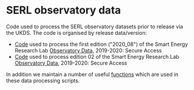 # SERL observatory data

Code used to process the SERL observatory datasets prior to release via the UKDS. The code is organised by release data/version:

 * [Code](https://github.com/smartEnergyResearchLab/observatoryData/tree/master/scripts/2020_08) used to process the first edition ("2020_08") of the Smart Energy Research Lab [Observatory Data](https://beta.ukdataservice.ac.uk/datacatalogue/studies/study?id=8666), 2019-2020: Secure Access 
 * [Code](https://github.com/smartEnergyResearchLab/observatoryData/tree/master/scripts/edition02) used to process edition 02 of the Smart Energy Research Lab [Observatory Data](https://beta.ukdataservice.ac.uk/datacatalogue/studies/study?id=8666), 2019-2020: Secure Access 

In addition we maintain a number of useful [functions](https://github.com/smartEnergyResearchLab/observatoryData/tree/master/scripts/functions) which are used in these data processing scripts.
